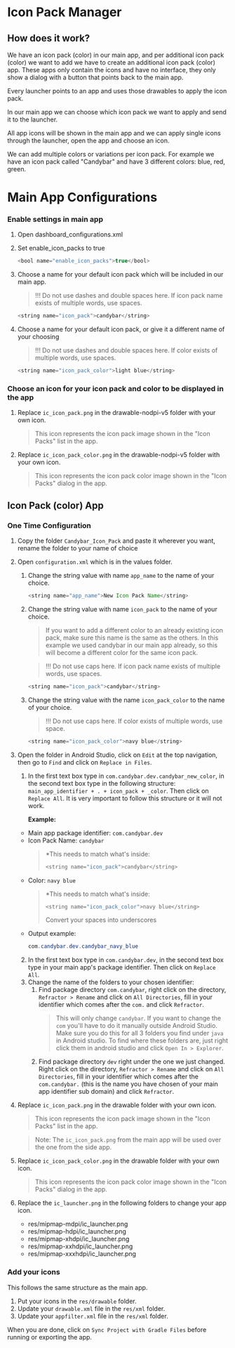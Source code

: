 # Icon Pack Manager

## How does it work?

We have an icon pack (color) in our main app, and per additional icon pack (color) we want to add we have to create an additional icon pack (color) app. These apps only contain the icons and have no interface, they only show a dialog with a button that points back to the main app.

Every launcher points to an app and uses those drawables to apply the icon pack.

In our main app we can choose which icon pack we want to apply and send it to the launcher. 

All app icons will be shown in the main app and we can apply single icons through the launcher, open the app and choose an icon.

We can add multiple colors or variations per icon pack. For example we have an icon pack called "Candybar" and have 3 different colors: blue, red, green. 


# Main App Configurations

### Enable settings in main app

1. Open dashboard_configurations.xml
2. Set enable_icon_packs to true

    ```java
    <bool name="enable_icon_packs">true</bool>
    ```

3. Choose a name for your default icon pack which will be included in our main app.

    > !!! Do not use dashes and double spaces here. If icon pack name exists of multiple words, use spaces.

    ```java
    <string name="icon_pack">candybar</string>
    ```

4. Choose a name for your default icon pack, or give it a different name of your choosing

    > !!! Do not use dashes and double spaces here. If color exists of multiple words, use spaces.

    ```java
    <string name="icon_pack_color">light blue</string>
    ```


### Choose an icon for your icon pack and color to be displayed in the app

1. Replace `ic_icon_pack.png` in the drawable-nodpi-v5 folder with your own icon.
    > This icon represents the icon pack image shown in the "Icon Packs" list in the app.
2. Replace `ic_icon_pack_color.png` in the drawable-nodpi-v5 folder with your own icon.
    > This icon represents the icon pack color image shown in the "Icon Packs" dialog in the app.


## Icon Pack (color) App

### One Time Configuration

1. Copy the folder `Candybar_Icon_Pack` and paste it wherever you want, rename the folder to your name of choice 
2. Open `configuration.xml` which is in the values folder.
   1. Change the string value with name `app_name` to the name of your choice. 
      ```java
      <string name="app_name">New Icon Pack Name</string>
      ```
   2. Change the string value with name `icon_pack` to the name of your choice.
      > If you want to add a different color to an already existing icon pack, make sure this name is the same as the others. In this example we used candybar in our main app already, so this will become a different color for the same icon pack.
      
      > !!! Do not use caps here. If icon pack name exists of multiple words, use spaces.
      ```java
      <string name="icon_pack">candybar</string>
      ```
   3. Change the string value with the name `icon_pack_color` to the name of your choice.
      > !!! Do not use caps here. If color exists of multiple words, use space.
      ```java
      <string name="icon_pack_color">navy blue</string>
      ```
3. Open the folder in Android Studio, click on `Edit` at the top navigation, then go to `Find` and click on `Replace in Files`.
   1. In the first text box type in `com.candybar.dev.candybar_new_color`, in the second text box type in the following structure:
   `main_app_identifier + . + icon_pack + _color`. Then click on `Replace All`. It is very important to follow this structure or it will not work.

      **Example:**
   - Main app package identifier: `com.candybar.dev`
   - Icon Pack Name: `candybar`
        > *This needs to match what's inside:
        > ```java
        > <string name="icon_pack">candybar</string>
        > ```
   - Color: `navy blue`
      > *This needs to match what's inside:
      > ```java
      > <string name="icon_pack_color">navy blue</string>
      > ```
      > Convert your spaces into underscores
    - Output example:
      ```java
      com.candybar.dev.candybar_navy_blue
      ```
   2. In the first text box type in `com.candybar.dev`, in the second text box type in your main app's package identifier. Then click on `Replace All`.
   3. Change the name of the folders to your chosen identifier:
        1. Find package directory `com.candybar`, right click on the directory, `Refractor > Rename` and click on `All Directories`, fill in your identifier which comes after the `com.` and click `Refractor`.
            > This will only change `candybar`. If you want to change the `com` you'll have to do it manually outside Android Studio. Make sure you do this for all 3 folders you find under `java` in Android studio. To find where these folders are, just right click them in android studio and click `Open In > Explorer`.
        2. Find package directory `dev` right under the one we just changed. Right click on the directory, `Refractor > Rename` and click on `All Directories`, fill in your identifier which comes after the `com.candybar.` (this is the name you have chosen of your main app identifier sub domain) and click `Refractor`. 
5. Replace `ic_icon_pack.png` in the drawable folder with your own icon.
    > This icon represents the icon pack image shown in the "Icon Packs" list in the app.

    > Note: The `ic_icon_pack.png` from the main app will be used over the one from the side app.
6. Replace `ic_icon_pack_color.png` in the drawable folder with your own icon.
    > This icon represents the icon pack color image shown in the "Icon Packs" dialog in the app.
7. Replace the `ic_launcher.png` in the following folders to change your app icon.
    - res/mipmap-mdpi/ic_launcher.png
    - res/mipmap-hdpi/ic_launcher.png
    - res/mipmap-xhdpi/ic_launcher.png
    - res/mipmap-xxhdpi/ic_launcher.png
    - res/mipmap-xxxhdpi/ic_launcher.png

### Add your icons

This follows the same structure as the main app.

1. Put your icons in the `res/drawable` folder.
2. Update your `drawable.xml` file in the `res/xml` folder.
3. Update your `appfilter.xml` file in the `res/xml` folder.

When you are done, click on `Sync Project with Gradle Files` before running or exporting the app.

